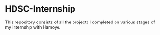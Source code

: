 # HDSC-Internship
This repository consists of all the projects I completed on various stages of my internship with Hamoye.
